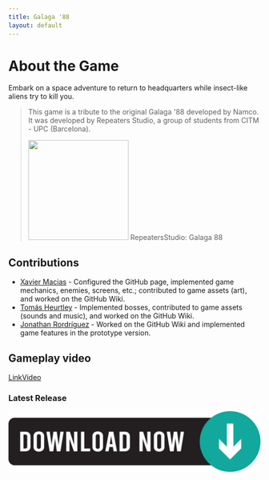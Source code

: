 ```yaml
---
title: Galaga '88
layout: default
---
```


# About the Game

Embark on a space adventure to return to headquarters while insect-like aliens try to kill you.


>This game is a tribute to the original Galaga '88 developed by Namco. It was developed by Repeaters Studio, a group of students from CITM - UPC (Barcelona).
>
><img src="https://github.com/user-attachments/assets/41094120-2cbe-4886-baf1-133d6e0db25d" width="200" height="200" /> 
> RepeatersStudio: Galaga 88

## Contributions

* [Xavier Macias](https://github.com/xavimacias365) - Configured the GitHub page, implemented game mechanics, enemies, screens, etc.; contributed to game assets (art), and worked on the GitHub Wiki.
* [Tomás Heurtley](https://github.com/MrVulture33) - Implemented bosses, contributed to game assets (sounds and music), and worked on the GitHub Wiki.
* [Jonathan Rordríguez](https://github.com/JonyDProgramer) - Worked on the GitHub Wiki and implemented game features in the prototype version.

## Gameplay video

[LinkVideo](https://github.com/xavimacias365/Galaga88_v2/releases/tag/v1.0)

### Latest Release
[![](https://github.com/xavimacias365/Galaga88_v2/blob/main/assets/download_button.png?raw=true)](https://github.com/xavimacias365/Galaga88_v2/releases/tag/v1.0)
